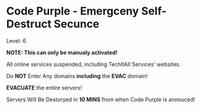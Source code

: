 # Code Purple - Emergceny Self-Destruct Secunce

Level: 6

**NOTE: This can only be manualy activated!**

All online services suspended, including TechItAll Services' websites.

Do **NOT** Enter Any domains **including** the **EVAC** domain!

**EVACUATE** the entire servers!

Servers Will Be Destoryed in **10 MINS** from when Code Purple is annouced!
